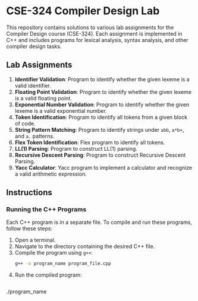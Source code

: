 # CSE-324 Compiler Design Lab

This repository contains solutions to various lab assignments for the Compiler Design course (CSE-324). Each assignment is implemented in C++ and includes programs for lexical analysis, syntax analysis, and other compiler design tasks.

## Lab Assignments

1. **Identifier Validation**: Program to identify whether the given lexeme is a valid identifier.
2. **Floating Point Validation**: Program to identify whether the given lexeme is a valid floating point.
3. **Exponential Number Validation**: Program to identify whether the given lexeme is a valid exponential number.
4. **Token Identification**: Program to identify all tokens from a given block of code.
5. **String Pattern Matching**: Program to identify strings under `abb`, `a*b+`, and `a.` patterns.
6. **Flex Token Identification**: Flex program to identify all tokens.
7. **LL(1) Parsing**: Program to construct LL(1) parsing.
8. **Recursive Descent Parsing**: Program to construct Recursive Descent Parsing.
9. **Yacc Calculator**: Yacc program to implement a calculator and recognize a valid arithmetic expression.

## Instructions

### Running the C++ Programs

Each C++ program is in a separate file. To compile and run these programs, follow these steps:

1. Open a terminal.
2. Navigate to the directory containing the desired C++ file.
3. Compile the program using `g++`:
   ```sh
   g++ -o program_name program_file.cpp
4. Run the compiled program:
   ```sh
./program_name

